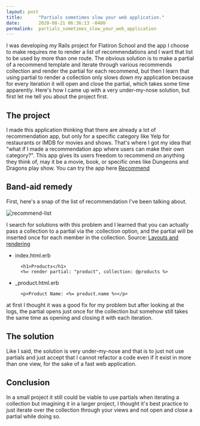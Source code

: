 ```yaml
---
layout: post
title:      "Partials sometimes slow your web application."
date:       2020-08-21 06:36:13 -0400
permalink:  partials_sometimes_slow_your_web_application
---
```


I was developing my Rails project for Flatiron School and the app I choose to make requires me to render a list of recommendations and I want that list to be used by more than one route. The obvious solution is to make a partial of a recommend template and iterate through various recommends collection and render the partial for each recommend, but then I learn that using partial to render a collection only slows down my application because for every iteration it will open and close the partial, which takes some time apparently. Here's how I came up with a very under-my-nose solution, but first let me tell you about the project first.

## The project

I made this application thinking that there are already a lot of recommendation app, but only for a specific category like Yelp for restaurants or IMDB for movies and shows. That's where I got my idea that "what if I made a recommendation app where users can make their own category?". This app gives its users freedom to recommend on anything they think of, may it be a movie, book, or specific ones like Dungeons and Dragons play show. You can try the app here [Recommend](https://shaq-recommend.herokuapp.com/)

## Band-aid remedy

First, here's a snap of the list of recommendation I've been talking about.

![recommend-list](https://ibb.co/NF93DDC)

I search for solutions with this problem and I learned that you can actually pass a collection to a partial via the :collection option, and the partial will be inserted once for each member in the collection. Source: [Layouts and rendering](https://guides.rubyonrails.org/layouts_and_rendering.html#using-partials)

- index.html.erb

	 	<h1>Products</h1>
		<%= render partial: "product", collection: @products %>

- _product.html.erb

		<p>Product Name: <%= product.name %></p>

at first I thought it was a good fix for my problem but after looking at the logs, the partial opens just once for the collection but somehow still takes the same time as opening and closing it with each iteration.

## The solution

Like I said, the solution is very under-my-nose and that is to just not use partials and just accept that I cannot refactor a code even if it exist in more than one view, for the sake of a fast web application.

## Conclusion

In a small project it still could be viable to use partials when iterating a collection but imagining it in a larger project, I thought it's best practice to just iterate over the collection through your views and not open and close a partial while doing so.

